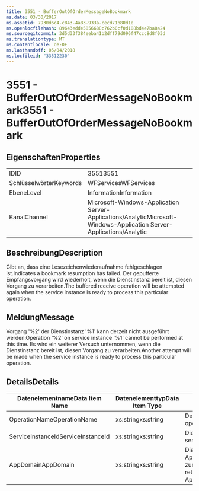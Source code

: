 ```yaml
---
title: 3551 - BufferOutOfOrderMessageNoBookmark
ms.date: 03/30/2017
ms.assetid: 7930d6c4-c843-4a83-933a-cecd71b80d1e
ms.openlocfilehash: 89643edde5856688c762b0cf0d188bd4e7ba8a24
ms.sourcegitcommit: 3d5d33f384eeba41b2dff79d096f47ccc8d8f03d
ms.translationtype: MT
ms.contentlocale: de-DE
ms.lasthandoff: 05/04/2018
ms.locfileid: "33512230"
---
```

# <a name="3551---bufferoutofordermessagenobookmark"></a><span data-ttu-id="5857e-102">3551 - BufferOutOfOrderMessageNoBookmark</span><span class="sxs-lookup"><span data-stu-id="5857e-102">3551 - BufferOutOfOrderMessageNoBookmark</span></span>
## <a name="properties"></a><span data-ttu-id="5857e-103">Eigenschaften</span><span class="sxs-lookup"><span data-stu-id="5857e-103">Properties</span></span>  
  
|||  
|-|-|  
|<span data-ttu-id="5857e-104">ID</span><span class="sxs-lookup"><span data-stu-id="5857e-104">ID</span></span>|<span data-ttu-id="5857e-105">3551</span><span class="sxs-lookup"><span data-stu-id="5857e-105">3551</span></span>|  
|<span data-ttu-id="5857e-106">Schlüsselwörter</span><span class="sxs-lookup"><span data-stu-id="5857e-106">Keywords</span></span>|<span data-ttu-id="5857e-107">WFServices</span><span class="sxs-lookup"><span data-stu-id="5857e-107">WFServices</span></span>|  
|<span data-ttu-id="5857e-108">Ebene</span><span class="sxs-lookup"><span data-stu-id="5857e-108">Level</span></span>|<span data-ttu-id="5857e-109">Information</span><span class="sxs-lookup"><span data-stu-id="5857e-109">Information</span></span>|  
|<span data-ttu-id="5857e-110">Kanal</span><span class="sxs-lookup"><span data-stu-id="5857e-110">Channel</span></span>|<span data-ttu-id="5857e-111">Microsoft-Windows-Application Server-Applications/Analytic</span><span class="sxs-lookup"><span data-stu-id="5857e-111">Microsoft-Windows-Application Server-Applications/Analytic</span></span>|  
  
## <a name="description"></a><span data-ttu-id="5857e-112">Beschreibung</span><span class="sxs-lookup"><span data-stu-id="5857e-112">Description</span></span>  
 <span data-ttu-id="5857e-113">Gibt an, dass eine Lesezeichenwiederaufnahme fehlgeschlagen ist.</span><span class="sxs-lookup"><span data-stu-id="5857e-113">Indicates a bookmark resumption has failed.</span></span> <span data-ttu-id="5857e-114">Der gepufferte Empfangsvorgang wird wiederholt, wenn die Dienstinstanz bereit ist, diesen Vorgang zu verarbeiten.</span><span class="sxs-lookup"><span data-stu-id="5857e-114">The buffered receive operation will be attempted again when the service instance is ready to process this particular operation.</span></span>  
  
## <a name="message"></a><span data-ttu-id="5857e-115">Meldung</span><span class="sxs-lookup"><span data-stu-id="5857e-115">Message</span></span>  
 <span data-ttu-id="5857e-116">Vorgang '%2' der Dienstinstanz '%1' kann derzeit nicht ausgeführt werden.</span><span class="sxs-lookup"><span data-stu-id="5857e-116">Operation '%2' on service instance '%1' cannot be performed at this time.</span></span> <span data-ttu-id="5857e-117">Es wird ein weiterer Versuch unternommen, wenn die Dienstinstanz bereit ist, diesen Vorgang zu verarbeiten.</span><span class="sxs-lookup"><span data-stu-id="5857e-117">Another attempt will be made when the service instance is ready to process this particular operation.</span></span>  
  
## <a name="details"></a><span data-ttu-id="5857e-118">Details</span><span class="sxs-lookup"><span data-stu-id="5857e-118">Details</span></span>  
  
|<span data-ttu-id="5857e-119">Datenelementname</span><span class="sxs-lookup"><span data-stu-id="5857e-119">Data Item Name</span></span>|<span data-ttu-id="5857e-120">Datenelementtyp</span><span class="sxs-lookup"><span data-stu-id="5857e-120">Data Item Type</span></span>|<span data-ttu-id="5857e-121">Beschreibung</span><span class="sxs-lookup"><span data-stu-id="5857e-121">Description</span></span>|  
|--------------------|--------------------|-----------------|  
|<span data-ttu-id="5857e-122">OperationName</span><span class="sxs-lookup"><span data-stu-id="5857e-122">OperationName</span></span>|<span data-ttu-id="5857e-123">xs:string</span><span class="sxs-lookup"><span data-stu-id="5857e-123">xs:string</span></span>|<span data-ttu-id="5857e-124">Der Name des Vorgangs.</span><span class="sxs-lookup"><span data-stu-id="5857e-124">The name of the operation.</span></span>|  
|<span data-ttu-id="5857e-125">ServiceInstanceId</span><span class="sxs-lookup"><span data-stu-id="5857e-125">ServiceInstanceId</span></span>|<span data-ttu-id="5857e-126">xs:string</span><span class="sxs-lookup"><span data-stu-id="5857e-126">xs:string</span></span>|<span data-ttu-id="5857e-127">Die ID der Dienstinstanz.</span><span class="sxs-lookup"><span data-stu-id="5857e-127">The id of the service instance.</span></span>|  
|<span data-ttu-id="5857e-128">AppDomain</span><span class="sxs-lookup"><span data-stu-id="5857e-128">AppDomain</span></span>|<span data-ttu-id="5857e-129">xs:string</span><span class="sxs-lookup"><span data-stu-id="5857e-129">xs:string</span></span>|<span data-ttu-id="5857e-130">Die von AppDomain.CurrentDomain.FriendlyName zurückgegebene Zeichenfolge.</span><span class="sxs-lookup"><span data-stu-id="5857e-130">The string returned by AppDomain.CurrentDomain.FriendlyName.</span></span>|
